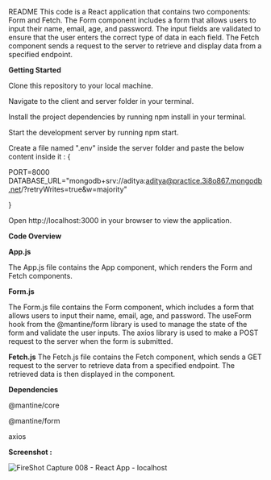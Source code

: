 ﻿README
This code is a React application that contains two components: Form and Fetch. The Form component includes a form that allows users to input their name, email, age, and password. The input fields are validated to ensure that the user enters the correct type of data in each field. The Fetch component sends a request to the server to retrieve and display data from a specified endpoint.

<b>Getting Started</b>

Clone this repository to your local machine.

Navigate to the client and server folder in your terminal.

Install the project dependencies by running npm install in your terminal.

Start the development server by running npm start.

Create a file named ".env" inside the server folder and paste the below content inside it : {

PORT=8000
DATABASE_URL="mongodb+srv://aditya:aditya@practice.3i8o867.mongodb.net/?retryWrites=true&w=majority"

}

Open http://localhost:3000 in your browser to view the application.

<b>Code Overview</b>

<b>App.js</b>

The App.js file contains the App component, which renders the Form and Fetch components.


<b>Form.js</b>

The Form.js file contains the Form component, which includes a form that allows users to input their name, email, age, and password. The useForm hook from the @mantine/form library is used to manage the state of the form and validate the user inputs. The axios library is used to make a POST request to the server when the form is submitted.

<b>Fetch.js</b>
The Fetch.js file contains the Fetch component, which sends a GET request to the server to retrieve data from a specified endpoint. The retrieved data is then displayed in the component.

<b>Dependencies</b>

@mantine/core

@mantine/form

axios



<b>Screenshot :</b>

![FireShot Capture 008 - React App - localhost](https://user-images.githubusercontent.com/98736611/235356429-a17fe1f1-d8a9-45cc-b284-84c217295e39.png)






